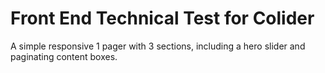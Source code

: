 # Front End Technical Test for Colider

A simple responsive 1 pager with 3 sections, including a hero slider and paginating content boxes.